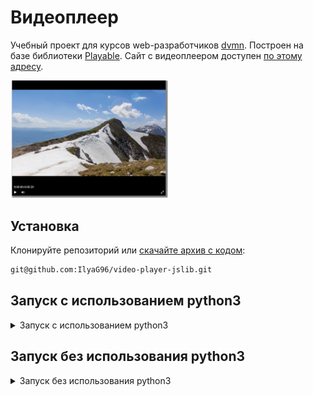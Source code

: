 <!-- Плеер будет создан с задержкой, после того как загрузятся все ресурсы на странице. Для этого используется событие `DOMContentLoaded`. Благодаря этой особенности можно вызывать функцию `createPlayer` раньше, чем загрузятся все необходимые библиотеки: jQuery и Playable.
 -->

# Видеоплеер

Учебный проект для курсов web-разработчиков [dvmn](https://dvmn.org).
Построен на базе библиотеки [Playable](https://wix.github.io/playable/).
Сайт с видеоплеером доступен [по этому адресу](https://ilyag96.github.io/video-player-jslib/player/index.html).

<img src="https://github.com/IlyaG96/video-player-jslib/blob/master/screenshots/player.png?raw=true" width="50%" height="50%">

## Установка

Клонируйте репозиторий или [скачайте архив с кодом](https://github.com/IlyaG96/video-player-jslib/archive/refs/heads/master.zip):
```bash
git@github.com:IlyaG96/video-player-jslib.git
```

## Запуск с использованием python3
<details>
<summary>Запуск с использованием python3</summary>

Если вы планируете изменять и дорабатывать плеер, то возможно использование python и библиотeки livereload.

Создайте виртуальное окружение:

```bash
cd video-player-jslib
python3 -m venv env
```

Активируйте виртуальное окружение и установите все необходимые пакеты.
```bash
source env/bin/activate
pip install -r requirements.txt
```
Запустите скрипт командой:
```shell
livereload player
```
Сайт будет доступен [по этому адресу](http://127.0.0.1:35729)
</details>

## Запуск без использования python3
<details>
<summary>Запуск без использования python3</summary>

Откройте index.html в папке player и подождите, пока плеер загрузится.
</details>



